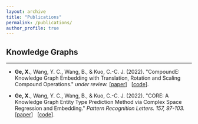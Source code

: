 ```yaml
---
layout: archive
title: "Publications"
permalink: /publications/
author_profile: true
---
```


## Knowledge Graphs
___

* **Ge, X.**, Wang, Y. C., Wang, B., & Kuo, C.-C. J. (2022). "CompoundE: Knowledge Graph Embedding with Translation, Rotation and Scaling Compound Operations." <i> under review. </i> [<a href="https://arxiv.org/abs/2207.05324">paper</a>] &nbsp; [<a href="https://arxiv.org/abs/2207.05324">code</a>].

* **Ge, X.**, Wang, Y. C., Wang, B., & Kuo, C.-C. J. (2022). "CORE: A Knowledge Graph Entity Type Prediction Method via Complex Space Regression and Embedding." <i> Pattern Recognition Letters. 157, 97-103.</i> [<a href="https://www.sciencedirect.com/science/article/abs/pii/S0167865522000897">paper</a>] &nbsp; [<a href="https://arxiv.org/abs/2207.05324">code</a>].